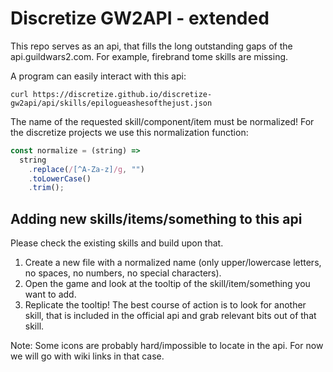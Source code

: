 # Discretize GW2API - extended

This repo serves as an api, that fills the long outstanding gaps of the api.guildwars2.com. For example, firebrand tome skills are missing.

A program can easily interact with this api:

```
curl https://discretize.github.io/discretize-gw2api/api/skills/epilogueashesofthejust.json
```

The name of the requested skill/component/item must be normalized! For the discretize projects we use this normalization function:

```js
const normalize = (string) =>
  string
    .replace(/[^A-Za-z]/g, "")
    .toLowerCase()
    .trim();
```

## Adding new skills/items/something to this api

Please check the existing skills and build upon that.

1. Create a new file with a normalized name (only upper/lowercase letters, no spaces, no numbers, no special characters).
2. Open the game and look at the tooltip of the skill/item/something you want to add.
3. Replicate the tooltip! The best course of action is to look for another skill, that is included in the official api and grab relevant bits out of that skill.

Note: Some icons are probably hard/impossible to locate in the api. For now we will go with wiki links in that case.
